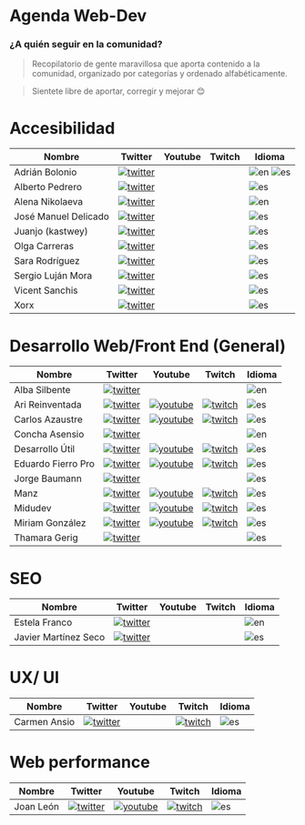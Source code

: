 # Agenda Web-Dev
### ¿A quién seguir en la comunidad?

> Recopilatorio de gente maravillosa que aporta contenido a la comunidad, organizado por categorías y ordenado alfabéticamente.

> Sientete libre de aportar, corregir y mejorar 😊



 # Accesibilidad

|  Nombre               |  Twitter                                          | Youtube | Twitch | Idioma     |
|-----------------------|---------------------------------------------------|---------|--------|------------|
Adrián Bolonio          | [![twitter]](https://twitter.com/bolonio)         |         |        | ![en] ![es]
Alberto Pedrero         | [![twitter]](https://twitter.com/apedreroes)      |         |        | ![es]
Alena Nikolaeva         | [![twitter]](https://twitter.com/alenanik11)      |         |        | ![en]
José Manuel Delicado    | [![twitter]](https://twitter.com/jmdaweb)         |         |        | ![es]
Juanjo (kastwey)        | [![twitter]](https://twitter.com/kastwey)         |         |        | ![es]
Olga Carreras           | [![twitter]](https://twitter.com/olgacarreras)    |         |        | ![es]
Sara Rodríguez          | [![twitter]](https://twitter.com/sara_irc)        |         |        | ![es]
Sergio Luján Mora       | [![twitter]](https://twitter.com/sergiolujanmora) |         |        | ![es]
Vicent Sanchis          | [![twitter]](https://twitter.com/visanju)         |         |        | ![es]
Xorx                    | [![twitter]](https://twitter.com/iXorx)           |         |        | ![es]

# Desarrollo Web/Front End (General)

|  Nombre  |  Twitter  | Youtube | Twitch | Idioma |
|----------|-----------|---------|--------|--------|
Alba Silbente       | [![twitter]](https://twitter.com/dawntraoz)       |                                                       |                                                       | ![en]
Ari Reinventada     | [![twitter]](https://twitter.com/Ari_Reinventada) |[![youtube]](https://www.youtube.com/ari_reinventada)  |[![twitch]](https://www.twitch.tv/ari_reinventada)     | ![es]
Carlos Azaustre     | [![twitter]](https://twitter.com/carlosazaustre)  |[![youtube]](https://www.youtube.com/carlosazaustre)   |[![twitch]](https://www.twitch.tv/carlosazaustre)      | ![es]
Concha Asensio      | [![twitter]](https://twitter.com/conchaasensio)   |                                                       |                                                       | ![en]
Desarrollo Útil     | [![twitter]](https://twitter.com/desarrollo_util) |[![youtube]](https://www.youtube.com/desarrolloutil)   |[![twitch]](https://www.twitch.tv/desarrolloutil)      | ![es]
Eduardo Fierro Pro  | [![twitter]](https://twitter.com/edfierropro)     |[![youtube]](https://www.youtube.com/eduardofierropro) |[![twitch]](https://www.twitch.tv/eduardofierropro)    | ![es]
Jorge Baumann       | [![twitter]](https://twitter.com/baumannzone)     |                                                       |                                                       | ![es]
Manz                | [![twitter]](https://twitter.com/Manz)            |[![youtube]](https://www.youtube.com/c/ManzDev)        |[![twitch]](https://www.twitch.tv/manzdev)             | ![es] 
Midudev             | [![twitter]](https://twitter.com/midudev)         |[![youtube]](https://www.youtube.com/c/midudev)        |[![twitch]](https://www.twitch.tv/midudev)             | ![es] 
Miriam González     | [![twitter]](https://twitter.com/miriamgonp)      |[![youtube]](https://www.youtube.com/c/midudev)        |[![twitch]](https://www.twitch.tv/miriamgonp)          | ![es]
Thamara Gerig       | [![twitter]](https://twitter.com/gerig_thamara)   |                                                       |                                                       | ![es]

# SEO

|  Nombre  |  Twitter  | Youtube | Twitch | Idioma |
|----------|-----------|---------|--------|--------|
Estela Franco           | [![twitter]](https://twitter.com/guaca)       | | | ![en] 
Javier Martínez Seco    | [![twitter]](https://twitter.com/JavierMrt)   | | | ![es]

# UX/ UI

|  Nombre  |  Twitter  | Youtube | Twitch | Idioma |
|----------|-----------|---------|--------|--------|
Carmen Ansio           | [![twitter]](https://twitter.com/carmenansio)       | | [![twitch]](https://www.twitch.tv/thecosmicred) | ![es] 


# Web performance

|  Nombre  |  Twitter  | Youtube | Twitch | Idioma |
|----------|-----------|---------|--------|--------|
 Joan León |[![twitter]](https://twitter.com/nucliweb) | [![youtube]](https://www.youtube.com/c/JoanLeon) |[![twitch]](https://www.twitch.tv/nucliweb) | ![es]


[twitter]: https://firebasestorage.googleapis.com/v0/b/dev-com-cdc48.appspot.com/o/twitter_icon-icons.com_66688.png?alt=media&token=f413e76a-08d4-4259-92e9-d1fa41d62ecd "Twitter"

[youtube]: https://firebasestorage.googleapis.com/v0/b/dev-com-cdc48.appspot.com/o/1491580651-yumminkysocialmedia28_83061.png?alt=media&token=3cfbf587-9d88-4c55-ac42-3b0b32c6578f "Youtube"

[twitch]: https://firebasestorage.googleapis.com/v0/b/dev-com-cdc48.appspot.com/o/twitch_icon_146123.png?alt=media&token=a1bd09c2-22ae-4b18-93de-55fe2aaab7f3 "Twitch"

[en]: https://firebasestorage.googleapis.com/v0/b/dev-com-cdc48.appspot.com/o/en-flag.png?alt=media&token=d2fb3718-7802-4b81-ac03-e94a8d9bed4e "English"

[es]: https://firebasestorage.googleapis.com/v0/b/dev-com-cdc48.appspot.com/o/es-flag.png?alt=media&token=019f63c7-4c64-4f2a-8543-57c93275cd8f "Español"